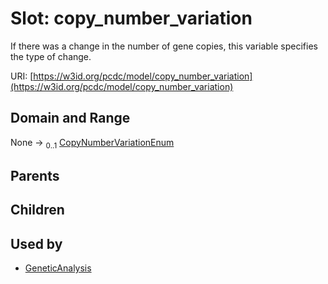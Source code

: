
# Slot: copy_number_variation


If there was a change in the number of gene copies, this variable specifies the type of change.

URI: [https://w3id.org/pcdc/model/copy_number_variation](https://w3id.org/pcdc/model/copy_number_variation)


## Domain and Range

None &#8594;  <sub>0..1</sub> [CopyNumberVariationEnum](CopyNumberVariationEnum.md)

## Parents


## Children


## Used by

 * [GeneticAnalysis](GeneticAnalysis.md)
